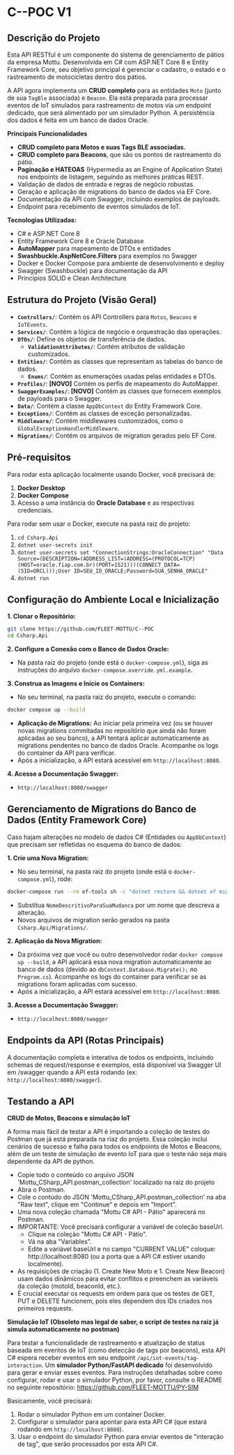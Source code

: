 # C--POC V1


## Descrição do Projeto

Esta API RESTful é um componente do sistema de gerenciamento de pátios da empresa Mottu. Desenvolvida em C# com ASP.NET Core 8 e Entity Framework Core, seu objetivo principal é gerenciar o cadastro, o estado e o rastreamento de motocicletas dentro dos pátios.


A API agora implementa um **CRUD completo** para as entidades `Moto` (junto de sua `TagBle` associada) e `Beacon`. Ela está preparada para processar eventos de IoT simulados para rastreamento de motos via um endpoint dedicado, que será alimentado por um simulador Python. A persistência dos dados é feita em um banco de dados Oracle.

**Principais Funcionalidades**
* **CRUD completo para Motos e suas Tags BLE associadas.**
* **CRUD completo para Beacons**, que são os pontos de rastreamento do pátio.
* **Paginação e HATEOAS** (Hypermedia as an Engine of Application State) nos endpoints de listagem, seguindo as melhores práticas REST.
* Validação de dados de entrada e regras de negócio robustas.
* Geração e aplicação de migrations do banco de dados via EF Core.
* Documentação da API com Swagger, incluindo exemplos de payloads.
* Endpoint para recebimento de eventos simulados de IoT.

**Tecnologias Utilizadas:**
* C# e ASP.NET Core 8
* Entity Framework Core 8 e Oracle Database
* **AutoMapper** para mapeamento de DTOs e entidades
* **Swashbuckle.AspNetCore.Filters** para exemplos no Swagger
* Docker e Docker Compose para ambiente de desenvolvimento e deploy
* Swagger (Swashbuckle) para documentação da API
* Princípios SOLID e Clean Architecture


## Estrutura do Projeto (Visão Geral)

* **`Controllers/`**: Contém os API Controllers para `Motos`, `Beacons` e `IoTEvents`.
* **`Services/`**: Contém a lógica de negócio e orquestração das operações.
* **`DTOs/`**: Define os objetos de transferência de dados.
    * **`ValidationAttributes/`**: Contém atributos de validação customizados.
* **`Entities/`**: Contém as classes que representam as tabelas do banco de dados.
    * **`Enums/`**: Contém as enumerações usadas pelas entidades e DTOs.
* **`Profiles/`**: **[NOVO]** Contém os perfis de mapeamento do AutoMapper.
* **`SwaggerExamples/`**: **[NOVO]** Contém as classes que fornecem exemplos de payloads para o Swagger.
* **`Data/`**: Contém a classe `AppDbContext` do Entity Framework Core.
* **`Exceptions/`**: Contém as classes de exceção personalizadas.
* **`Middleware/`**: Contém middlewares customizados, como o `GlobalExceptionHandlerMiddleware`.
* **`Migrations/`**: Contém os arquivos de migration gerados pelo EF Core.

## Pré-requisitos

Para rodar esta aplicação localmente usando Docker, você precisará de:

1. **Docker Desktop**
2. **Docker Compose**
3. Acesso a uma instância do **Oracle Database** e as respectivas credenciais.

Para rodar sem usar o Docker, execute na pasta raiz do projeto:
1. `cd Csharp.Api`
2. `dotnet user-secrets init`
3. `dotnet user-secrets set "ConnectionStrings:OracleConnection" "Data Source=(DESCRIPTION=(ADDRESS_LIST=(ADDRESS=(PROTOCOL=TCP)(HOST=oracle.fiap.com.br)(PORT=1521)))(CONNECT_DATA=(SID=ORCL)));User ID=SEU_ID_ORACLE;Password=SUA_SENHA_ORACLE"`
4. `dotnet run`

## Configuração do Ambiente Local e Inicialização

**1. Clonar o Repositório:**

```sh
git clone https://github.com/FLEET-MOTTU/C--POC
cd Csharp.Api
```

**2. Configure a Conexão com o Banco de Dados Oracle:**
* Na pasta raiz do projeto (onde está o `docker-compose.yml`), siga as instruções do arquivo `docker-compose.override.yml.example`.
 
 **3. Construa as Imagens e Inicie os Containers:**
* No seu terminal, na pasta raiz do projeto, execute o comando:

```sh
docker compose up --build
```

* **Aplicação de Migrations:** Ao iniciar pela primeira vez (ou se houver novas migrations commitadas no repositório que ainda não foram aplicadas ao seu banco), a API tentará aplicar automaticamente as migrations pendentes no banco de dados Oracle. Acompanhe os logs do container da API para verificar.
* Após a inicialização, a API estará acessível em `http://localhost:8080`.

**4. Acesse a Documentação Swagger:**
* `http://localhost:8080/swagger`


## Gerenciamento de Migrations do Banco de Dados (Entity Framework Core)

Caso hajam alterações no modelo de dados C# (Entidades ou `AppDbContext`) que precisam ser refletidas no esquema do banco de dados:

**1. Crie uma Nova Migration:**
* No seu terminal, na pasta raiz do projeto (onde está o `docker-compose.yml`), rode:

```sh       
docker-compose run --rm ef-tools sh -c "dotnet restore && dotnet ef migrations add NomeDescritivoParaSuaMudanca --verbose"
```

* Substitua `NomeDescritivoParaSuaMudanca` por um nome que descreva a alteração.
* Novos arquivos de migration serão gerados na pasta `Csharp.Api/Migrations/`.

**2. Aplicação da Nova Migration:**
* Da próxima vez que você ou outro desenvolvedor rodar `docker compose up --build`, a API aplicará essa nova migration automaticamente ao banco de dados (devido ao `dbContext.Database.Migrate();` no `Program.cs`). Acompanhe os logs do container para verificar se as migrations foram aplicadas com sucesso.
* Após a inicialização, a API estará acessível em `http://localhost:8080`.

**3. Acesse a Documentação Swagger:**
* `http://localhost:8080/swagger`


## Endpoints da API (Rotas Principais)

A documentação completa e interativa de todos os endpoints, incluindo schemas de request/response e exemplos, está disponível via Swagger UI em /swagger quando a API está rodando (ex: `http://localhost:8080/swagger`).


## Testando a API

**CRUD de Motos, Beacons e simulação IoT**

A forma mais fácil de testar a API é importando a coleção de testes do Postman que já está preparada na riaz do projeto. Essa coleção inclui cenários de sucesso e falha para todos os endpoints de Motos e Beacons, além de um teste de simulação de evento IoT para que o teste não seja mais dependente da API de python.

* Copie todo o conteúdo co arquivo JSON 'Mottu_CSharp_API.postman_collection' localizado na raiz do projeto
* Abra o Postman.
* Cole o contúdo do JSON 'Mottu_CSharp_API.postman_collection' na aba "Raw text", clique em "Continue" e depois em "Import".
* Uma nova coleção chamada "Mottu C# API - Pátio" aparecerá no Postman.
* IMPORTANTE: Você precisará configurar a variável de coleção baseUrl.
    * Clique na coleção "Mottu C# API - Pátio".
    * Vá na aba "Variables".
    * Edite a variável baseUrl e no campo "CURRENT VALUE" coloque: http://localhost:8080 (ou a porta que a API C# estiver usando localmente).
* As requisições de criação (1. Create New Moto e 1. Create New Beacon) usam dados dinâmicos para evitar conflitos e preenchem as variáveis da coleção (motoId, beaconId, etc.).
* É crucial executar os requests em ordem para que os testes de GET, PUT e DELETE funcionem, pois eles dependem dos IDs criados nos primeiros requests.


**Simulação IoT (Obsoleto mas legal de saber, o script de testes na raiz já simula automaticamente no postman)**

Para testar a funcionalidade de rastreamento e atualização de status baseada em eventos de IoT (como detecção de tags por beacons), esta API C# espera receber eventos em seu endpoint `/api/iot-events/tag-interaction`.
Um **simulador Python/FastAPI dedicado** foi desenvolvido para gerar e enviar esses eventos. Para instruções detalhadas sobre como configurar, rodar e usar o simulador Python, por favor, consulte o README no seguinte repositório: https://github.com/FLEET-MOTTU/PY-SIM

Basicamente, você precisará:
1.  Rodar o simulador Python em um container Docker.
2.  Configurar o simulador para apontar para esta API C# (que estará rodando em `http://localhost:8080`).
3.  Usar o endpoint do simulador Python para enviar eventos de "interação de tag", que serão processados por esta API C#.